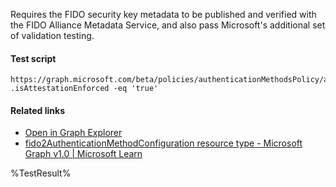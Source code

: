 Requires the FIDO security key metadata to be published and verified with the FIDO Alliance Metadata Service, and also pass Microsoft's additional set of validation testing.



#### Test script
```
https://graph.microsoft.com/beta/policies/authenticationMethodsPolicy/authenticationMethodConfigurations('Fido2')
.isAttestationEnforced -eq 'true'
```

#### Related links

- [Open in Graph Explorer](https://developer.microsoft.com/en-us/graph/graph-explorer?request=policies/authenticationMethodsPolicy/authenticationMethodConfigurations('Fido2')&method=GET&version=beta&GraphUrl=https://graph.microsoft.com)
- [fido2AuthenticationMethodConfiguration resource type - Microsoft Graph v1.0 | Microsoft Learn](https://learn.microsoft.com/en-us/graph/api/resources/fido2authenticationmethodconfiguration)


<!--- Results --->
%TestResult%
